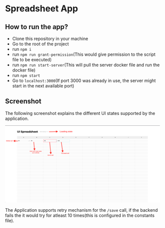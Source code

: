 # Spreadsheet App

## How to run the app?

- Clone this repository in your machine
- Go to the root of the project
- run `npm i`
- run `npm run grant-permission`(This would give permission to the script file to be executed)
- run `npm run start-server`(This will pull the server docker file and run the docker file)
- run `npm start`
- Go to `localhost:3000`(If port 3000 was already in use, the server might start in the next available port)

## Screenshot

The following screenshot explains the different UI states supported by the application.

![Different States](./images/Different_States.png?raw=true "Different States")

The Application supports retry mechanism for the `/save` call, if the backend fails the it would try for atleast 10 times(this is configured in the constants file).

